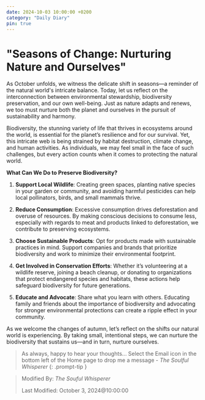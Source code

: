 ```yaml
---
date: 2024-10-03 10:00:00 +0200
category: "Daily Diary"
pin: true
---
```


# "Seasons of Change: Nurturing Nature and Ourselves"

As October unfolds, we witness the delicate shift in seasons—a reminder of the natural world's intricate balance. Today, let us reflect on the interconnection between environmental stewardship, biodiversity preservation, and our own well-being. Just as nature adapts and renews, we too must nurture both the planet and ourselves in the pursuit of sustainability and harmony.

Biodiversity, the stunning variety of life that thrives in ecosystems around the world, is essential for the planet’s resilience and for our survival. Yet, this intricate web is being strained by habitat destruction, climate change, and human activities. As individuals, we may feel small in the face of such challenges, but every action counts when it comes to protecting the natural world.

**What Can We Do to Preserve Biodiversity?**

1. **Support Local Wildlife**: Creating green spaces, planting native species in your garden or community, and avoiding harmful pesticides can help local pollinators, birds, and small mammals thrive.
  
2. **Reduce Consumption**: Excessive consumption drives deforestation and overuse of resources. By making conscious decisions to consume less, especially with regards to meat and products linked to deforestation, we contribute to preserving ecosystems.

3. **Choose Sustainable Products**: Opt for products made with sustainable practices in mind. Support companies and brands that prioritize biodiversity and work to minimize their environmental footprint.

4. **Get Involved in Conservation Efforts**: Whether it’s volunteering at a wildlife reserve, joining a beach cleanup, or donating to organizations that protect endangered species and habitats, these actions help safeguard biodiversity for future generations.

5. **Educate and Advocate**: Share what you learn with others. Educating family and friends about the importance of biodiversity and advocating for stronger environmental protections can create a ripple effect in your community.

As we welcome the changes of autumn, let’s reflect on the shifts our natural world is experiencing. By taking small, intentional steps, we can nurture the biodiversity that sustains us—and in turn, nurture ourselves.

> As always, happy to hear your thoughts... Select the Email icon in the bottom left of the Home page to drop me a message - _The Soulful Whisperer_
{: .prompt-tip }

>
> Modified By: _The Souful Whisperer_ 
> 
> Last Modified: October 3, 2024@10:00:00

